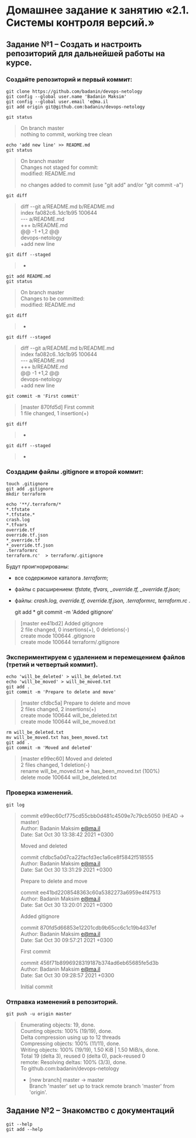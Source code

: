 # Домашнее задание к занятию «2.1. Системы контроля версий.»
## Задание №1 – Создать и настроить репозиторий для дальнейшей работы на курсе.
### Создайте репозиторий и первый коммит:

	git clone https://github.com/badanin/devops-netology 
	git config --global user.name 'Badanin Maksim'
	git config --global user.email 'e@ma.il
	git add origin git@github.com:badanin/devops-netology

	git status

>On branch master  
nothing to commit, working tree clean

	echo 'add new line' >> README.md 
	git status

>On branch master  
>Changes not staged for commit:  
>	modified:   README.md  
>  
>no changes added to commit (use "git add" and/or "git commit -a")

	git diff

>diff --git a/README.md b/README.md  
>index fa082c6..1dc1b95 100644  
>--- a/README.md  
>+++ b/README.md  
>@@ -1 +1,2 @@  
> devops-netology  
>+add new line

	git diff --staged
>  -

	git add README.md
	git status

>On branch master  
>Changes to be committed:  
>	modified:   README.md

	git diff
> -

	git diff --staged

>diff --git a/README.md b/README.md  
>index fa082c6..1dc1b95 100644  
>--- a/README.md  
>+++ b/README.md  
>@@ -1 +1,2 @@  
> devops-netology  
>+add new line

	git commit -m 'First commit'

>[master 870fd5d] First commit  
> 1 file changed, 1 insertion(+)

	git diff
> -

	git diff --staged
> -

### Создадим файлы .gitignore и второй коммит:

	touch .gitignore
	git add .gitignore
	mkdir terraform

	echo '**/.terraform/*
	*.tfstate
	*.tfstate.*
	crash.log
	*.tfvars
	override.tf
	override.tf.json
	*_override.tf
	*_override.tf.json
	.terraformrc
	terraform.rc'  > terraform/.gitignore

Будут проигнорированы:
- все содержимое каталога *.terraform*;
- файлы с расширением: *tfstate, tfvars, _override.tf, _override.tf.json*; 
- файлы: *crash.log, override.tf, override.tf.json, .terraformrc, terraform.rc*
.

	git add *
	git commit -m 'Added gitignore'

>[master ee41bd2] Added gitignore  
> 2 file changed, 0 insertions(+), 0 deletions(-)  
> create mode 100644 .gitignore  
> create mode 100644 terraform/.gitignore

### Экспериментируем с удалением и перемещением файлов (третий и четвертый коммит).

	echo 'will_be_deleted' > will_be_deleted.txt
	echo 'will_be_moved' > will_be_moved.txt
	git add .
	git commit -m 'Prepare to delete and move'

>[master cfdbc5a] Prepare to delete and move  
> 2 files changed, 2 insertions(+)  
> create mode 100644 will_be_deleted.txt  
> create mode 100644 will_be_moved.txt

	rm will_be_deleted.txt 
	mv will_be_moved.txt has_been_moved.txt
	git add .
	git commit -m 'Moved and deleted'

>[master e99ec60] Moved and deleted  
> 2 files changed, 1 deletion(-)  
> rename will_be_moved.txt => has_been_moved.txt (100%)  
> delete mode 100644 will_be_deleted.txt


### Проверка изменений.

	git log

>commit e99ec60cf775cd55cbb0d481c4509e7c79cb5050 (HEAD -> master)  
>Author: Badanin Maksim <e@ma.il>  
>Date:   Sat Oct 30 13:38:42 2021 +0300  
>  
>    Moved and deleted  
>  
>commit cfdbc5a0d7ca22facfd3ec1a6ce8f5842f518555  
>Author: Badanin Maksim <e@ma.il>  
>Date:   Sat Oct 30 13:31:29 2021 +0300  
>  
>    Prepare to delete and move  
>  
>commit ee41bd2208548363c60a5382273a6959e4f47513  
>Author: Badanin Maksim <e@ma.il>  
>Date:   Sat Oct 30 13:20:01 2021 +0300  
>  
>    Added gitignore  
>  
>commit 870fd5d66853e12201cdb9b65cc6c1c19b4d37ef  
>Author: Badanin Maksim <e@ma.il>  
>Date:   Sat Oct 30 09:57:21 2021 +0300  
>  
>    First commit  
>  
>commit 456f71b8996928319187b374ad6eb65685fe5d3b  
>Author: Badanin Maksim <e@ma.il>  
>Date:   Sat Oct 30 09:28:57 2021 +0300  
>  
>    Initial commit

### Отправка изменений в репозиторий.

	git push -u origin master

>Enumerating objects: 19, done.  
>Counting objects: 100% (19/19), done.  
>Delta compression using up to 12 threads  
>Compressing objects: 100% (11/11), done.  
>Writing objects: 100% (19/19), 1.50 KiB | 1.50 MiB/s, done.  
>Total 19 (delta 3), reused 0 (delta 0), pack-reused 0  
>remote: Resolving deltas: 100% (3/3), done.  
>To github.com:badanin/devops-netology  
> * [new branch]      master -> master  
>Branch 'master' set up to track remote branch 'master' from 'origin'.

## Задание №2 – Знакомство с документаций

	git --help
	git add --help